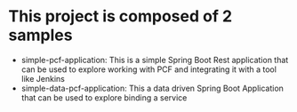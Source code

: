 # This project is composed of 2 samples
- simple-pcf-application: This is a simple Spring Boot Rest application that can be used to explore working with PCF and integrating it with a tool like Jenkins
- simple-data-pcf-application: This a data driven Spring Boot Application that can be used to explore binding a service

